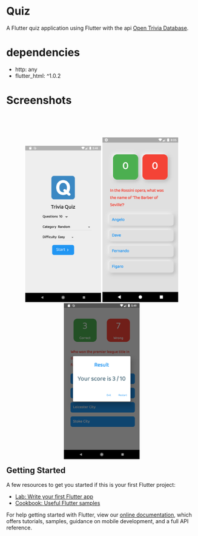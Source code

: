 # Quiz

A Flutter quiz application using Flutter with the api <a href="https://opentdb.com/">Open Trivia Database</a>.

# dependencies
  - http: any
  - flutter_html: ^1.0.2

# Screenshots
<br><br>
<p style="float: left;text-align: center;">
  <img src="images/home.png" width="200" />
  <img src="images/quiz.png" width="200" /> 
  <img src="images/result.png" width="200" />
</p>

## Getting Started

A few resources to get you started if this is your first Flutter project:

- [Lab: Write your first Flutter app](https://flutter.dev/docs/get-started/codelab)
- [Cookbook: Useful Flutter samples](https://flutter.dev/docs/cookbook)

For help getting started with Flutter, view our
[online documentation](https://flutter.dev/docs), which offers tutorials,
samples, guidance on mobile development, and a full API reference.
